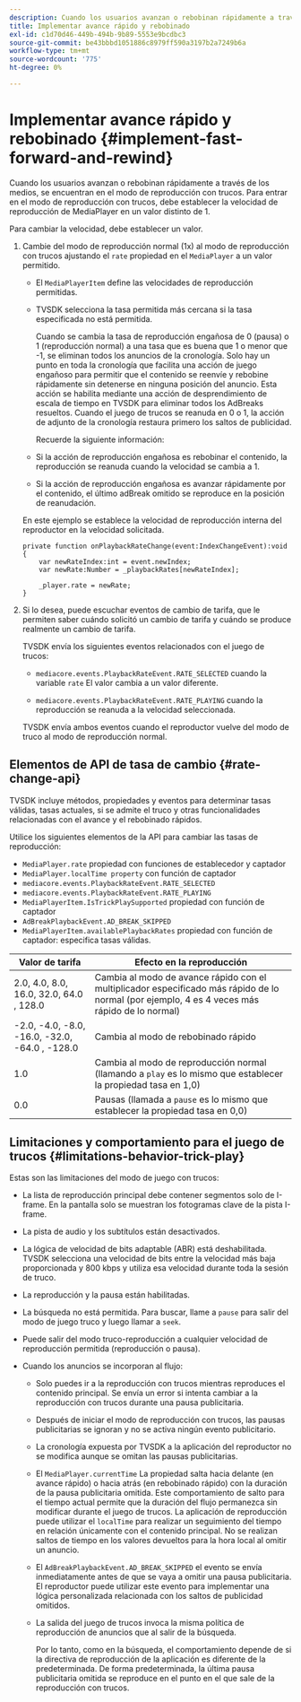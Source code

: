 ```yaml
---
description: Cuando los usuarios avanzan o rebobinan rápidamente a través de los medios, se encuentran en el modo de reproducción con trucos. Para entrar en el modo de reproducción con trucos, debe establecer la velocidad de reproducción de MediaPlayer en un valor distinto de 1.
title: Implementar avance rápido y rebobinado
exl-id: c1d70d46-449b-494b-9b89-5553e9bcdbc3
source-git-commit: be43bbbd1051886c8979ff590a3197b2a7249b6a
workflow-type: tm+mt
source-wordcount: '775'
ht-degree: 0%

---
```


# Implementar avance rápido y rebobinado {#implement-fast-forward-and-rewind}

Cuando los usuarios avanzan o rebobinan rápidamente a través de los medios, se encuentran en el modo de reproducción con trucos. Para entrar en el modo de reproducción con trucos, debe establecer la velocidad de reproducción de MediaPlayer en un valor distinto de 1.

Para cambiar la velocidad, debe establecer un valor.

1. Cambie del modo de reproducción normal (1x) al modo de reproducción con trucos ajustando el `rate` propiedad en el `MediaPlayer` a un valor permitido.

   * El `MediaPlayerItem` define las velocidades de reproducción permitidas.
   * TVSDK selecciona la tasa permitida más cercana si la tasa especificada no está permitida.

      Cuando se cambia la tasa de reproducción engañosa de 0 (pausa) o 1 (reproducción normal) a una tasa que es buena que 1 o menor que -1, se eliminan todos los anuncios de la cronología. Solo hay un punto en toda la cronología que facilita una acción de juego engañoso para permitir que el contenido se reenvíe y rebobine rápidamente sin detenerse en ninguna posición del anuncio. Esta acción se habilita mediante una acción de desprendimiento de escala de tiempo en TVSDK para eliminar todos los AdBreaks resueltos. Cuando el juego de trucos se reanuda en 0 o 1, la acción de adjunto de la cronología restaura primero los saltos de publicidad.

      Recuerde la siguiente información:

   * Si la acción de reproducción engañosa es rebobinar el contenido, la reproducción se reanuda cuando la velocidad se cambia a 1.
   * Si la acción de reproducción engañosa es avanzar rápidamente por el contenido, el último adBreak omitido se reproduce en la posición de reanudación.

   En este ejemplo se establece la velocidad de reproducción interna del reproductor en la velocidad solicitada.

   ```
   private function onPlaybackRateChange(event:IndexChangeEvent):void { 
       var newRateIndex:int = event.newIndex; 
       var newRate:Number = _playbackRates[newRateIndex]; 
   
       _player.rate = newRate; 
   } 
   ```

1. Si lo desea, puede escuchar eventos de cambio de tarifa, que le permiten saber cuándo solicitó un cambio de tarifa y cuándo se produce realmente un cambio de tarifa.

   TVSDK envía los siguientes eventos relacionados con el juego de trucos:

   * `mediacore.events.PlaybackRateEvent.RATE_SELECTED` cuando la variable `rate` El valor cambia a un valor diferente.

   * `mediacore.events.PlaybackRateEvent.RATE_PLAYING` cuando la reproducción se reanuda a la velocidad seleccionada.

   TVSDK envía ambos eventos cuando el reproductor vuelve del modo de truco al modo de reproducción normal.

## Elementos de API de tasa de cambio {#rate-change-api}

TVSDK incluye métodos, propiedades y eventos para determinar tasas válidas, tasas actuales, si se admite el truco y otras funcionalidades relacionadas con el avance y el rebobinado rápidos.

Utilice los siguientes elementos de la API para cambiar las tasas de reproducción:

* `MediaPlayer.rate` propiedad con funciones de establecedor y captador
* `MediaPlayer.localTime property` con función de captador
* `mediacore.events.PlaybackRateEvent.RATE_SELECTED`
* `mediacore.events.PlaybackRateEvent.RATE_PLAYING`
* `MediaPlayerItem.IsTrickPlaySupported` propiedad con función de captador
* `AdBreakPlaybackEvent.AD_BREAK_SKIPPED`
* `MediaPlayerItem.availablePlaybackRates` propiedad con función de captador: especifica tasas válidas.

| Valor de tarifa | Efecto en la reproducción |
|---|---|
| 2.0, 4.0, 8.0, 16.0, 32.0, 64.0  , 128.0 | Cambia al modo de avance rápido con el multiplicador especificado más rápido de lo normal (por ejemplo, 4 es 4 veces más rápido de lo normal) |
| -2.0, -4.0, -8.0, -16.0, -32.0, -64.0  , -128.0 | Cambia al modo de rebobinado rápido |
| 1.0 | Cambia al modo de reproducción normal (llamando a `play` es lo mismo que establecer la propiedad tasa en 1,0) |
| 0.0 | Pausas (llamada a `pause` es lo mismo que establecer la propiedad tasa en 0,0) |

## Limitaciones y comportamiento para el juego de trucos {#limitations-behavior-trick-play}

Estas son las limitaciones del modo de juego con trucos:

* La lista de reproducción principal debe contener segmentos solo de I-frame. En la pantalla solo se muestran los fotogramas clave de la pista I-frame.
* La pista de audio y los subtítulos están desactivados.
* La lógica de velocidad de bits adaptable (ABR) está deshabilitada. TVSDK selecciona una velocidad de bits entre la velocidad más baja proporcionada y 800 kbps y utiliza esa velocidad durante toda la sesión de truco.
* La reproducción y la pausa están habilitadas.
* La búsqueda no está permitida. Para buscar, llame a `pause` para salir del modo de juego truco y luego llamar a `seek`.

* Puede salir del modo truco-reproducción a cualquier velocidad de reproducción permitida (reproducción o pausa).
* Cuando los anuncios se incorporan al flujo:

   * Solo puedes ir a la reproducción con trucos mientras reproduces el contenido principal. Se envía un error si intenta cambiar a la reproducción con trucos durante una pausa publicitaria.
   * Después de iniciar el modo de reproducción con trucos, las pausas publicitarias se ignoran y no se activa ningún evento publicitario.
   * La cronología expuesta por TVSDK a la aplicación del reproductor no se modifica aunque se omitan las pausas publicitarias.
   * El `MediaPlayer.currentTime` La propiedad salta hacia delante (en avance rápido) o hacia atrás (en rebobinado rápido) con la duración de la pausa publicitaria omitida. Este comportamiento de salto para el tiempo actual permite que la duración del flujo permanezca sin modificar durante el juego de trucos. La aplicación de reproducción puede utilizar el `localTime` para realizar un seguimiento del tiempo en relación únicamente con el contenido principal. No se realizan saltos de tiempo en los valores devueltos para la hora local al omitir un anuncio.

   * El `AdBreakPlaybackEvent.AD_BREAK_SKIPPED` el evento se envía inmediatamente antes de que se vaya a omitir una pausa publicitaria. El reproductor puede utilizar este evento para implementar una lógica personalizada relacionada con los saltos de publicidad omitidos.
   * La salida del juego de trucos invoca la misma política de reproducción de anuncios que al salir de la búsqueda.

      Por lo tanto, como en la búsqueda, el comportamiento depende de si la directiva de reproducción de la aplicación es diferente de la predeterminada. De forma predeterminada, la última pausa publicitaria omitida se reproduce en el punto en el que sale de la reproducción con trucos.
